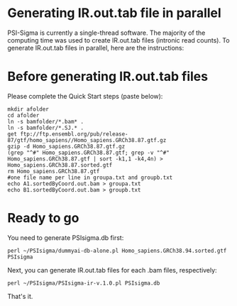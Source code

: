 Generating IR.out.tab file in parallel
=================
PSI-Sigma is currently a single-thread software. The majority of the computing time was used to create IR.out.tab files (intronic read counts). To generate IR.out.tab files in parallel, here are the instructions:

Before generating IR.out.tab files
======
Please complete the Quick Start steps (paste below):
```
mkdir afolder
cd afolder
ln -s bamfolder/*.bam* .
ln -s bamfolder/*.SJ.* .
get ftp://ftp.ensembl.org/pub/release-87/gtf/homo_sapiens//Homo_sapiens.GRCh38.87.gtf.gz
gzip -d Homo_sapiens.GRCh38.87.gtf.gz
(grep "^#" Homo_sapiens.GRCh38.87.gtf; grep -v "^#" Homo_sapiens.GRCh38.87.gtf | sort -k1,1 -k4,4n) > Homo_sapiens.GRCh38.87.sorted.gtf
rm Homo_sapiens.GRCh38.87.gtf
#one file name per line in groupa.txt and groupb.txt
echo A1.sortedByCoord.out.bam > groupa.txt
echo B1.sortedByCoord.out.bam > groupb.txt
```
Ready to go
======
You need to generate PSIsigma.db first:
```
perl ~/PSIsigma/dummyai-db-alone.pl Homo_sapiens.GRCh38.94.sorted.gtf PSIsigma
```
Next, you can generate IR.out.tab files for each .bam files, respectively:
```
perl ~/PSIsigma/PSIsigma-ir-v.1.0.pl PSIsigma.db 
```
That's it.

